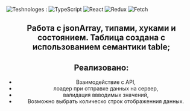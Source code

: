 ![Teshnologes](https://img.shields.io/badge/Technologes-blue) :
![TypeScript](https://img.shields.io/badge/TypeSctipt-3178C6?style=flat-square&logo=TS)
![React](https://img.shields.io/badge/React-black?style=flat-square&logo=react)
![Redux](https://img.shields.io/badge/Redux-7a0661?style=flat-square&logo=redux)
![Fetch](https://img.shields.io/badge/Fetch-black?style=flat-square&logo=Fetch)

<div align="center">

## Работа с jsonArray, типами, хуками и состоянием. Таблица создана c использованием семантики table;

## Реализовано: 
- Взаимодействие с API, 
- лоадер при отправке данных на сервер, 
- валидация ввводимых значений,
- Возможно выбрать колическо строк отображенния данных.

</div>
